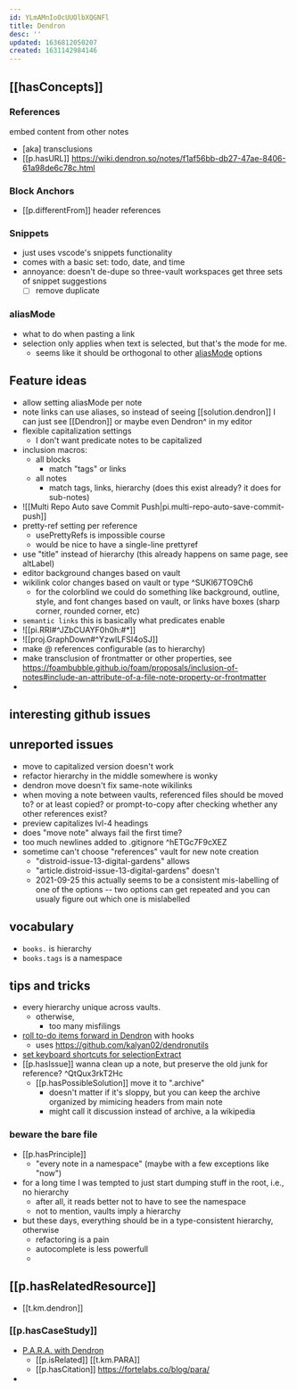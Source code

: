 ```yaml
---
id: YLmAMnIoOcUUOlbXQGNFl
title: Dendron
desc: ''
updated: 1636812050207
created: 1631142984146
---
```



## [[hasConcepts]]

### References 

embed content from other notes

- [aka] transclusions
- [[p.hasURL]] https://wiki.dendron.so/notes/f1af56bb-db27-47ae-8406-61a98de6c78c.html

### Block Anchors

- [[p.differentFrom]] header references

### Snippets

- just uses vscode's snippets functionality
- comes with a basic set: todo, date, and time 
- annoyance: doesn't de-dupe so three-vault workspaces get three sets of snippet suggestions
  - [ ] remove duplicate

### aliasMode

- what to do when pasting a link
- selection only applies when text is selected, but that's the mode for me.
  - seems like it should be orthogonal to other [aliasMode](https://wiki.dendron.so/notes/eea2b078-1acc-4071-a14e-18299fc28f47.html#aliasmode) options 


## Feature ideas

- allow setting aliasMode per note
- note links can use aliases, so instead of seeing [\[solution.dendron]] I can just see [\[Dendron]] or maybe even Dendron^ in my editor
- flexible capitalization settings
  - I don't want predicate notes to be capitalized
- inclusion macros:
  - all blocks
    - match "tags" or links
  - all notes
    - match tags, links, hierarchy (does this exist already? it does for sub-notes)
- ![[Multi Repo Auto save Commit Push|pi.multi-repo-auto-save-commit-push]]
- pretty-ref setting per reference 
  - usePrettyRefs is impossible course
  - would be nice to have a single-line prettyref 
- use "title" instead of hierarchy (this already happens on same page, see altLabel)
- editor background changes based on vault
- wikilink color changes based on vault or type  ^SUKl67TO9Ch6
  - for the colorblind we could do something like background, outline, style, and font changes based on vault, or links have boxes (sharp corner, rounded corner, etc)
- `semantic links` this is basically what predicates enable
- ![[pi.RRI#^JZbCUAYF0h0h:#*]]
- ![[proj.GraphDown#^YzwILFSI4oSJ]]
- make @ references configurable (as to hierarchy)
- make transclusion of frontmatter or other properties, see https://foambubble.github.io/foam/proposals/inclusion-of-notes#include-an-attribute-of-a-file-note-property-or-frontmatter
- 

## interesting github issues

## unreported issues
- move to capitalized version doesn't work
- refactor hierarchy in the middle somewhere is wonky
- dendron move doesn't fix same-note wikilinks 
- when moving a note between vaults, referenced files should be moved to? or at least copied? or prompt-to-copy after checking whether any other references exist?
- preview capitalizes lvl-4 headings
- does "move note" always fail the first time?
- too much newlines added to .gitignore ^hETGc7F9cXEZ
- sometime can't choose "references" vault for new note creation
  - "distroid-issue-13-digital-gardens" allows
  - "article.distroid-issue-13-digital-gardens" doesn't
  - 2021-09-25 this actually seems to be a consistent mis-labelling of one of the options -- two options can get repeated and you can usualy figure out which one is mislabelled

## vocabulary

- `books.` is hierarchy
- `books.tags` is a namespace

## tips and tricks

- every hierarchy unique across vaults. 
  - otherwise,
    - too many misfilings
- [roll to-do items forward in Dendron](https://wiki.dendron.so/notes/61055b5f-6216-4fd3-b9a1-82f79017b59e.html) with hooks
  - uses https://github.com/kalyan02/dendronutils 
- [set keyboard shortcuts for selectionExtract](https://wiki.dendron.so/notes/ad270a7d-2aed-4273-8319-eb6536e38b29.html)
- [[p.hasIssue]] wanna clean up a note, but preserve the old junk for  reference?  ^QtQux3rkT2Hc
  - [[p.hasPossibleSolution]] move it to ".archive"
    - doesn't matter if it's sloppy, but you can keep the archive organized by mimicing headers from main note
    - might call it discussion instead of archive, a la wikipedia

### beware the bare file

- [[p.hasPrinciple]]
  - "every note in a namespace" (maybe with a few exceptions like "now")
- for a long time I was tempted to just start dumping stuff in the root, i.e., no hierarchy
  - after all, it reads better not to have to see the namespace
  - not to mention, vaults imply a hierarchy
- but these days, everything should be in a type-consistent hierarchy, otherwise
  - refactoring is a pain
  - autocomplete is less powerfull
  - 

## [[p.hasRelatedResource]]

- [[t.km.dendron]]

### [[p.hasCaseStudy]]

- [P.A.R.A. with Dendron](https://wiki.dendron.so/notes/664c7980-f605-43ad-a931-c139740777c8/)
  - [[p.isRelated]] [[t.km.PARA]]
  - [[p.hasCitation]] https://fortelabs.co/blog/para/
- 

